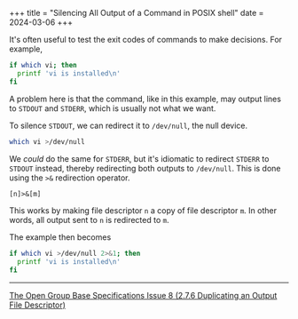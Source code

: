 +++
title = "Silencing All Output of a Command in POSIX shell"
date = 2024-03-06
+++

It's often useful to test the exit codes of commands to make decisions. For example,

```sh
if which vi; then
  printf 'vi is installed\n'
fi
```

A problem here is that the command, like in this example, may output lines to `STDOUT` and `STDERR`,
which is usually not what we want.

To silence `STDOUT`, we can redirect it to `/dev/null`, the null device.

```sh
which vi >/dev/null
```

We _could_ do the same for `STDERR`, but it's idiomatic to redirect `STDERR` to `STDOUT` instead, thereby
redirecting both outputs to `/dev/null`. This is done using the `>&` redirection operator.

```txt
[n]>&[m]
```

This works by making file descriptor `n` a copy of file descriptor `m`. In other words, all output sent to `n` is
redirected to `m`.

The example then becomes

```sh
if which vi >/dev/null 2>&1; then
  printf 'vi is installed\n'
fi
```

---
[The Open Group Base Specifications Issue 8 (2.7.6 Duplicating an Output File Descriptor)](https://pubs.opengroup.org/onlinepubs/9799919799/utilities/V3_chap02.html#tag_19_07_06)

